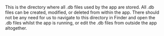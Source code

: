 This is the directory where all .db files used by the app are stored. All .db files can be created, modified, or deleted from within the app. There should not be any need for us to navigate to this directory in Finder and open the .db files whilst the app is running, or edit the .db files from outside the app altogether.
